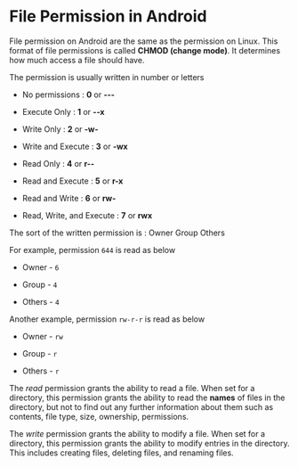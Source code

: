 # File Permission in Android

File permission on Android are the same as the permission on Linux. This format of file permissions is called **CHMOD (change mode)**. It determines how much access a file should have.

The permission is usually written in number or letters

- No permissions : **0** or **---**

- Execute Only : **1** or **--x**

- Write Only : **2** or **-w-**

- Write and Execute : **3** or **-wx**

- Read Only : **4** or **r--**

- Read and Execute : **5** or **r-x**

- Read and Write : **6** or **rw-**

- Read, Write, and Execute : **7** or **rwx**

The sort of the written permission is : Owner Group Others

For example, permission `644` is read as below

- Owner - `6` 

- Group - `4`

- Others - `4`

Another example, permission `rw-r-r` is read as below

- Owner - `rw`

- Group - `r`

- Others - `r`

The *read* permission grants the ability to read a file. When set for a directory, this permission grants the ability to read the **names** of files in the directory, but not to find out any further information about them such as contents, file type, size, ownership, permissions.

The *write* permission grants the ability to modify a file. When set for a directory, this permission grants the ability to modify entries in the directory. This includes creating files, deleting files, and renaming files.